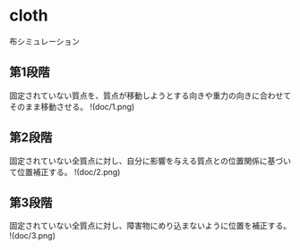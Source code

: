 # cloth
布シミュレーション

## 第1段階
固定されていない質点を、質点が移動しようとする向きや重力の向きに合わせてそのまま移動させる。
!(doc/1.png)

## 第2段階
固定されていない全質点に対し、自分に影響を与える質点との位置関係に基づいて位置補正する。
!(doc/2.png)

## 第3段階
固定されていない全質点に対し、障害物にめり込まないように位置を補正する。
!(doc/3.png)